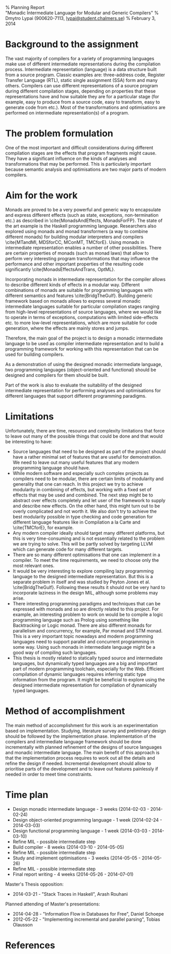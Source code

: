 % Planning Report\
  "Monadic Intermediate Language for Modular and Generic Compilers"
% Dmytro Lypai (900620-7113, lypai@student.chalmers.se)
% February 3, 2014

Background to the assignment
============================

The vast majority of compilers for a variety of programming languages make use
of different intermediate representations during the compilation process.
Intermediate representation (language) is a data structure built from a source
program. Classic examples are: three-address code, Register Transfer Language
(RTL), static single assignment (SSA) form and many others. Compilers can use
different representations of a source program during different compilation
stages, depending on properties that these representations have and how
suitable they are for a particular stage (for example, easy to produce from a
source code, easy to transform, easy to generate code from etc.). Most of the
transformations and optimisations are performed on intermediate
representation(s) of a program.

The problem formulation
=======================

One of the most important and difficult considerations during different
compilation stages are the effects that program fragments might cause. They
have a significant influence on the kinds of analyses and transformations that
may be performed. This is particularly important because semantic analysis and
optimisations are two major parts of modern compilers.

Aim for the work
================

Monads are proved to be a very powerful and generic way to encapsulate and
express different effects (such as state, exceptions, non-termination etc.) as
described in \cite{MonadsAndEffects, MonadsForFP}. The state of the art example
is the Haskell programming language. Researchers also explored using monads and
monad transformers (a way to combine different monads) for building modular
interpreters and compilers \cite{MTandMI, MDSforCC, MConMT, TMCforE}. Using
monads in intermediate representation enables a number of other possibilities.
There are certain properties of monads (such as monad laws) that allow to
perform very interesting program transformations that may influence the
performance and other important properties of the resulting code significantly
\cite{MonadsEffectsAndTrans, OptML}.

Incorporating monads in intermediate representation for the compiler allows to
describe different kinds of effects in a modular way. Different combinations of
monads are suitable for programming languages with different semantics and
features \cite{BridgTheGulf}. Building generic framework based on monads allows
to express several monadic intermediate languages suitable for particular
compilation stages ranging from high-level representations of source languages,
where we would like to operate in terms of exceptions, computations with
limited side-effects etc. to more low-level representations, which are more
suitable for code generation, where the effects are mainly stores and jumps.

Therefore, the main goal of the project is to design a monadic intermediate
language to be used as compiler intermediate representation and to build a
programming framework for working with this representation that can be used for
building compilers.

As a demonstration of using the designed monadic intermediate language, two
programming languages (object-oriented and functional) should be designed and
compilers for them should be built.

Part of the work is also to evaluate the suitability of the designed
intermediate representation for performing analyses and optimisations for
different languages that support different programming paradigms.

Limitations
===========

Unfortunately, there are time, resource and complexity limitations that force
to leave out many of the possible things that could be done and that would be
interesting to have:

* Source languages that need to be designed as part of the project should have
  a rather minimal set of features that are useful for demonstration. We need
  to leave out many useful features that any modern programming language should
  have.
* While modern software and especially such complex projects as compilers need
  to be modular, there are certain limits of modularity and generality that one
  can reach. In this project we try to achieve modularity in combining of
  effects, but working with a fixed set of effects that may be used and
  combined. The next step might be to abstract over effects completely and let
  user of the framework to supply and describe new effects. On the other hand,
  this might turn out to be overly complicated and not worth it. We also don't
  try to achieve the best modularity possible in type checking and code
  generation for different language features like in Compilation a la Carte and
  \cite{TMCforE}, for example.
* Any modern compiler ideally should target many different platforms, but this
  is very time-consuming and is not essentially related to the problem we are
  trying to solve. This will be partly solved by targeting LLVM which can
  generate code for many different targets.
* There are so many different optimisations that one can implement in a
  compiler. To meet the time requirements, we need to choose only the most
  relevant ones.
* It would be very interesting to explore compiling lazy programming language
  to the designed intermediate representation. But this is a separate problem
  in itself and was studied by Peyton Jones et al. \cite{BridgTheGulf}.
  Following these results it should not be very hard to incorporate laziness in
  the design MIL, although some problems may arise.
* There interesting programming paradigms and techniques that can be expressed
  with monads and so are directly related to this project. For example, an
  interesting problem to work on would be to compile a logic programming
  language such as Prolog using something like Backtracking or Logic monad.
  There are also different monads for parallelism and concurrency, for example,
  Par monad and STM monad. This is a very important topic nowadays and modern
  programming languages need to support parallel and concurrent programming in
  some way. Using such monads in intermediate language might be a good way of
  compiling such languages.
* This thesis is mostly related to statically typed source and intermediate
  languages, but dynamically typed languages are a big and important part of
  modern programming toolchain, especially for the Web. Efficient compilation
  of dynamic languages requires inferring static type information from the
  program. It might be beneficial to explore using the designed intermediate
  representation for compilation of dynamically typed languages.

Method of accomplishment
========================

The main method of accomplishment for this work is an experimentation based on
implementation. Studying, literature survey and preliminary design should be
followed by the implementation phase. Implementation of the compilers and
intermediate language framework should be done incrementally with planned
refinement of the designs of source languages and monadic intermediate
language. The main benefit of this approach is that the implementation process
requires to work out all the details and refine the design if needed.
Incremental development should allow to prioritise parts of the development and
to leave out features painlessly if needed in order to meet time constraints.

Time plan
=========

* Design monadic intermediate language - 3 weeks (2014-02-03 - 2014-02-24)
* Design object-oriented programming language - 1 week (2014-02-24 - 2014-03-03)
* Design functional programming language - 1 week (2014-03-03 - 2014-03-10)
* Refine MIL - possible intermediate step
* Build compiler - 8 weeks (2014-03-10 - 2014-05-05)
* Refine MIL - possible intermediate step
* Study and implement optimisations - 3 weeks (2014-05-05 - 2014-05-26)
* Refine MIL - possible intermediate step
* Final report writing - 4 weeks (2014-05-26 - 2014-07-01)

Master's Thesis opposition:

* 2014-03-21 - "Stack Traces in Haskell", Arash Rouhani

Planned attending of Master's presentations:

* 2014-04-28 - "Information Flow in Databases for Free", Daniel Schoepe
* 2012-05-22 - "Implementing incremental and parallel parsing", Tobias Olausson

# References

